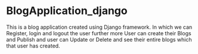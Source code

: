 # BlogApplication_django
This is a blog application created using Django framework. In which we can Register, login and logout the user further more User can create their Blogs and Publish and user can Update or Delete and see their entire blogs which that user has created.
